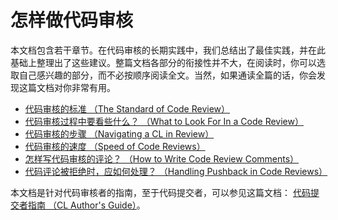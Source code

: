 # 怎样做代码审核

本文档包含若干章节。在代码审核的长期实践中，我们总结出了最佳实践，并在此基础上整理出了这些建议。整篇文档各部分的衔接性并不大，在阅读时，你可以选取自己感兴趣的部分，而不必按顺序阅读全文。当然，如果通读全篇的话，你会发现这篇文档对你非常有用。

* [代码审核的标准 （The Standard of Code Review）](standard.md)
* [代码审核过程中要看些什么？ （What to Look For In a Code Review）](looking-for.md)
* [代码审核的步骤 （Navigating a CL in Review）](navigate.md)
* [代码审核的速度 （Speed of Code Reviews）](speed.md)
* [怎样写代码审核的评论？ （How to Write Code Review Comments）](comments.md)
* [代码评论被拒绝时，应如何处理？ （Handling Pushback in Code Reviews）](pushback.md)

本文档是针对代码审核者的指南，至于代码提交者，可以参见这篇文档： [代码提交者指南 （CL Author's Guide）](https://github.com/zijinshi/google_eng_practice/tree/17b1746a0624c548ec2ba4ee75753bac8d4f5c9d/review/developer/README.md)。

